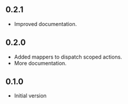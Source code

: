 ## 0.2.1

- Improved documentation.

## 0.2.0

- Added mappers to dispatch scoped actions.
- More documentation.

## 0.1.0

- Initial version
